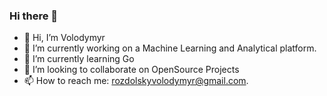 ### Hi there 👋
- 👋 Hi, I’m Volodymyr
- 🔭 I’m currently working on a Machine Learning and Analytical platform. 
- 🌱 I’m currently learning Go 
- 👯 I’m looking to collaborate on OpenSource Projects
- 📫 How to reach me: rozdolskyvolodymyr@gmail.com.

